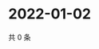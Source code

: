 # 2022-01-02

共 0 条

<!-- BEGIN WEIBO -->
<!-- 最后更新时间 Sun Jan 02 2022 15:09:18 GMT+0800 (China Standard Time) -->

<!-- END WEIBO -->
